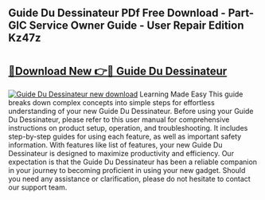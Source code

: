 ## Guide Du Dessinateur PDf Free Download - Part-GlC Service Owner Guide - User Repair Edition Kz47z

# <h2><a href="http://bc71637.oget.top/?id=Guide+Du+Dessinateur">🔗Download New 👉🔴 Guide Du Dessinateur</a></h2>

[![Guide Du Dessinateur new download](https://i.imgur.com/5g1atiW.png)](http://bc71637.oget.top/?id=Guide+Du+Dessinateur)
Learning Made Easy This guide breaks down complex concepts into simple steps for effortless understanding of your new Guide Du Dessinateur. Before using your Guide Du Dessinateur, please refer to this user manual for comprehensive instructions on product setup, operation, and troubleshooting. It includes step-by-step guides for using each feature, as well as important safety information. With features like list of features, your new Guide Du Dessinateur is designed to maximize productivity and efficiency. Our expectation is that the Guide Du Dessinateur has been a reliable companion in your journey to becoming proficient in using your new gadget. Should you need any assistance or clarification, please do not hesitate to contact our support team.
